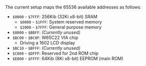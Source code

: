 The current setup maps the 65536 available addresses as follows:

- `$0000` - `$7FFF`: 256Kib (32Ki x8-bit) SRAM
  - `$0000` - `$1FFF`: System reserved memory
  - `$2000` - `$7FFF`: General purpose memory
- `$8000` - `$BBFF`: _(Currently unused)_
- `$BC00` - `$BC0F`: W65C22 VIA chip
  - Driving a 1602 LCD display
- `$BC10` - `$BFFF`: _(Currently unused)_
- `$C000` - `$DFFF`: Reserved for 2nd ROM chip
- `$E000` - `$FFFF`: 64Kib (8Ki x8-bit) EEPROM (main ROM)